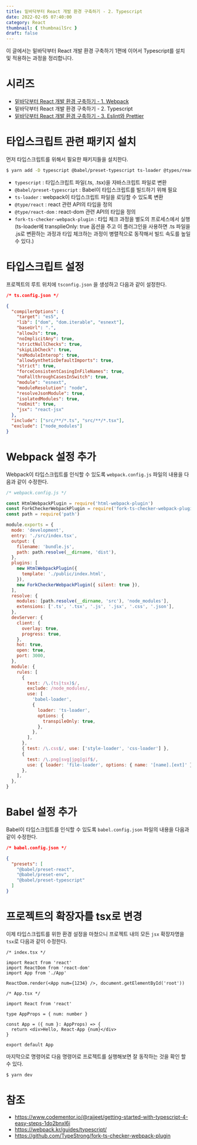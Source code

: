 ```yaml
---
title: 밑바닥부터 React 개발 환경 구축하기 - 2. Typescript
date: 2022-02-05 07:40:00
category: React
thumbnail: { thumbnailSrc }
draft: false
---
```


이 글에서는 밑바닥부터 React 개발 환경 구축하기 1편에 이어서 Typescript를 설치 및 적용하는 과정을 정리합니다.

# 시리즈

- [밑바닥부터 React 개발 환경 구축하기 - 1. Webpack](https://leo-xee.github.io/React/react-setup-webpack/)
- 밑바닥부터 React 개발 환경 구축하기 - 2. Typescript
- [밑바닥부터 React 개발 환경 구축하기 - 3. Eslint와 Prettier](https://leo-xee.github.io/React/react-setup-eslint/)

# 타입스크립트 관련 패키지 설치

먼저 타입스크립트를 위해서 필요한 패키지들을 설치한다.

```bash
$ yarn add -D typescript @babel/preset-typescript ts-loader @types/react @types/react-dom fork-ts-checker-webpack-plugin
```

- `typescript` : 타입스크립트 파일(.ts, .tsx)을 자바스크립트 파일로 변환
- `@babel/preset-typescript` : Babel이 타입스크립트를 빌드하기 위해 필요
- `ts-loader` : webpack이 타입스크립트 파일을 로딩할 수 있도록 변환
- `@type/react` : react 관련 API의 타입을 정의
- `@type/react-dom` : react-dom 관련 API의 타입을 정의
- `fork-ts-checker-webpack-plugin` : 타입 체크 과정을 별도의 프로세스에서 실행
  (ts-loader에 transplieOnly: true 옵션을 주고 이 플러그인을 사용하면 .ts 파일을 .js로 변환하는 과정과 타입 체크하는 과정이 병렬적으로 동작해서 빌드 속도를 높일 수 있다.)

# 타입스크립트 설정

프로젝트의 루트 위치에 `tsconfig.json` 을 생성하고 다음과 같이 설정한다.

```json
/* ts.config.json */

{
  "compilerOptions": {
    "target": "es5",
    "lib": ["dom", "dom.iterable", "esnext"],
    "baseUrl": ".",
    "allowJs": true,
    "noImplicitAny": true,
    "strictNullChecks": true,
    "skipLibCheck": true,
    "esModuleInterop": true,
    "allowSyntheticDefaultImports": true,
    "strict": true,
    "forceConsistentCasingInFileNames": true,
    "noFallthroughCasesInSwitch": true,
    "module": "esnext",
    "moduleResolution": "node",
    "resolveJsonModule": true,
    "isolatedModules": true,
    "noEmit": true,
    "jsx": "react-jsx"
  },
  "include": ["src/**/*.ts", "src/**/*.tsx"],
  "exclude": ["node_modules"]
}
```

# Webpack 설정 추가

Webpack이 타입스크립트를 인식할 수 있도록 `webpack.config.js` 파일의 내용을 다음과 같이 수정한다.

```js
/* webpack.config.js */

const HtmlWebpackPlugin = require('html-webpack-plugin')
const ForkCheckerWebpackPlugin = require('fork-ts-checker-webpack-plugin')
const path = require('path')

module.exports = {
  mode: 'development',
  entry: './src/index.tsx',
  output: {
    filename: 'bundle.js',
    path: path.resolve(__dirname, 'dist'),
  },
  plugins: [
    new HtmlWebpackPlugin({
      template: './public/index.html',
    }),
    new ForkCheckerWebpackPlugin({ silent: true }),
  ],
  resolve: {
    modules: [path.resolve(__dirname, 'src'), 'node_modules'],
    extensions: ['.ts', '.tsx', '.js', '.jsx', '.css', '.json'],
  },
  devServer: {
    client: {
      overlay: true,
      progress: true,
    },
    hot: true,
    open: true,
    port: 3000,
  },
  module: {
    rules: [
      {
        test: /\.(ts|tsx)$/,
        exclude: /node_modules/,
        use: [
          'babel-loader',
          {
            loader: 'ts-loader',
            options: {
              transpileOnly: true,
            },
          },
        ],
      },
      { test: /\.css$/, use: ['style-loader', 'css-loader'] },
      {
        test: /\.png|svg|jpg|gif$/,
        use: { loader: 'file-loader', options: { name: '[name].[ext]' } },
      },
    ],
  },
}
```

# Babel 설정 추가

Babel이 타입스크립트를 인식할 수 있도록 `babel.config.json` 파일의 내용을 다음과 같이 수정한다.

```json
/* babel.config.json */

{
  "presets": [
    "@babel/preset-react",
    "@babel/preset-env",
    "@babel/preset-typescript"
  ]
}
```

# 프로젝트의 확장자를 tsx로 변경

이제 타입스크립트를 위한 환경 설정을 마쳤으니 프로젝트 내의 모든 `jsx` 확장자명을 `tsx`로 다음과 같이 수정한다.

```tsx
/* index.tsx */

import React from 'react'
import ReactDom from 'react-dom'
import App from './App'

ReactDom.render(<App num={1234} />, document.getElementById('root'))
```

```tsx
/* App.tsx */

import React from 'react'

type AppProps = { num: number }

const App = ({ num }: AppProps) => {
  return <div>Hello, React-App {num}</div>
}

export default App
```

마지막으로 명령어로 다음 명령어로 프로젝트를 실행해보면 잘 동작하는 것을 확인 할 수 있다.

```bash
$ yarn dev
```

# 참조

- https://www.codementor.io/@rajjeet/getting-started-with-typescript-4-easy-steps-1do2bnxl6i
- https://webpack.kr/guides/typescript/
- https://github.com/TypeStrong/fork-ts-checker-webpack-plugin

<br/>
